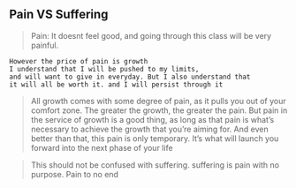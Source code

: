## Pain VS Suffering
>Pain:
It doesnt feel good, and going through this class will be very painful.

    However the price of pain is growth
    I understand that I will be pushed to my limits,
    and will want to give in everyday. But I also understand that
    it will all be worth it. and I will persist through it




>All growth comes with some degree of pain, as it pulls you out of your comfort zone. The greater the growth, the greater the pain. But pain in the service of growth is a good thing, as long as that pain is what’s necessary to achieve the growth that you’re aiming for. And even better than that, this pain is only temporary. It’s what will launch you forward into the next phase of your life

>This should not be confused with suffering.
suffering is pain with no purpose. Pain to no end